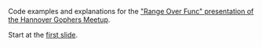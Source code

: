 Code examples and explanations for the ["Range Over Func" presentation of the Hannover Gophers Meetup](https://www.meetup.com/hannover-gophers/events/303096057).

Start at the [first slide](./slides/01.md).

